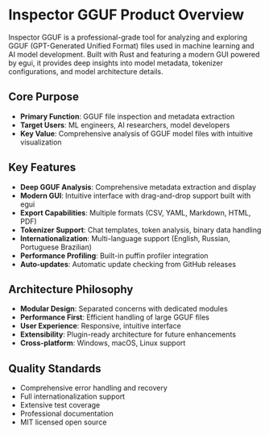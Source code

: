 # Inspector GGUF Product Overview

Inspector GGUF is a professional-grade tool for analyzing and exploring GGUF (GPT-Generated Unified Format) files used in machine learning and AI model development. Built with Rust and featuring a modern GUI powered by egui, it provides deep insights into model metadata, tokenizer configurations, and model architecture details.

## Core Purpose
- **Primary Function**: GGUF file inspection and metadata extraction
- **Target Users**: ML engineers, AI researchers, model developers
- **Key Value**: Comprehensive analysis of GGUF model files with intuitive visualization

## Key Features
- **Deep GGUF Analysis**: Comprehensive metadata extraction and display
- **Modern GUI**: Intuitive interface with drag-and-drop support built with egui
- **Export Capabilities**: Multiple formats (CSV, YAML, Markdown, HTML, PDF)
- **Tokenizer Support**: Chat templates, token analysis, binary data handling
- **Internationalization**: Multi-language support (English, Russian, Portuguese Brazilian)
- **Performance Profiling**: Built-in puffin profiler integration
- **Auto-updates**: Automatic update checking from GitHub releases

## Architecture Philosophy
- **Modular Design**: Separated concerns with dedicated modules
- **Performance First**: Efficient handling of large GGUF files
- **User Experience**: Responsive, intuitive interface
- **Extensibility**: Plugin-ready architecture for future enhancements
- **Cross-platform**: Windows, macOS, Linux support

## Quality Standards
- Comprehensive error handling and recovery
- Full internationalization support
- Extensive test coverage
- Professional documentation
- MIT licensed open source